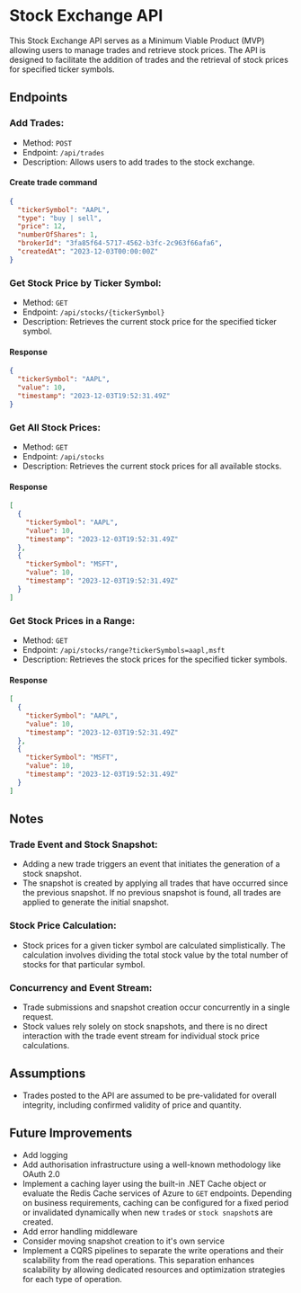 # Stock Exchange API

This Stock Exchange API serves as a Minimum Viable Product (MVP) allowing users to manage trades and retrieve stock prices. The API is designed to facilitate the addition of trades and the retrieval of stock prices for specified ticker symbols.

## Endpoints

### Add Trades:

- Method: `POST`
- Endpoint: `/api/trades`
- Description: Allows users to add trades to the stock exchange.

#### Create trade command

```json
{
  "tickerSymbol": "AAPL",
  "type": "buy | sell",
  "price": 12,
  "numberOfShares": 1,
  "brokerId": "3fa85f64-5717-4562-b3fc-2c963f66afa6",
  "createdAt": "2023-12-03T00:00:00Z"
}
```

### Get Stock Price by Ticker Symbol:

- Method: `GET`
- Endpoint: `/api/stocks/{tickerSymbol}`
- Description: Retrieves the current stock price for the specified ticker symbol.

#### Response

```json
{
  "tickerSymbol": "AAPL",
  "value": 10,
  "timestamp": "2023-12-03T19:52:31.49Z"
}
```

### Get All Stock Prices:

- Method: `GET`
- Endpoint: `/api/stocks`
- Description: Retrieves the current stock prices for all available stocks.

#### Response

```json
[
  {
    "tickerSymbol": "AAPL",
    "value": 10,
    "timestamp": "2023-12-03T19:52:31.49Z"
  },
  {
    "tickerSymbol": "MSFT",
    "value": 10,
    "timestamp": "2023-12-03T19:52:31.49Z"
  }
]
```

### Get Stock Prices in a Range:

- Method: `GET`
- Endpoint: `/api/stocks/range?tickerSymbols=aapl,msft`
- Description: Retrieves the stock prices for the specified ticker symbols.

#### Response

```json
[
  {
    "tickerSymbol": "AAPL",
    "value": 10,
    "timestamp": "2023-12-03T19:52:31.49Z"
  },
  {
    "tickerSymbol": "MSFT",
    "value": 10,
    "timestamp": "2023-12-03T19:52:31.49Z"
  }
]
```

## Notes

### Trade Event and Stock Snapshot:

- Adding a new trade triggers an event that initiates the generation of a stock snapshot.
- The snapshot is created by applying all trades that have occurred since the previous snapshot. If no previous snapshot is found, all trades are applied to generate the initial snapshot.

### Stock Price Calculation:

- Stock prices for a given ticker symbol are calculated simplistically. The calculation involves dividing the total stock value by the total number of stocks for that particular symbol.

### Concurrency and Event Stream:

- Trade submissions and snapshot creation occur concurrently in a single request.
- Stock values rely solely on stock snapshots, and there is no direct interaction with the trade event stream for individual stock price calculations.

## Assumptions

- Trades posted to the API are assumed to be pre-validated for overall integrity, including confirmed validity of price and quantity.

## Future Improvements

- Add logging
- Add authorisation infrastructure using a well-known methodology like OAuth 2.0
- Implement a caching layer using the built-in .NET Cache object or evaluate the Redis Cache services of Azure to `GET` endpoints. Depending on business requirements, caching can be configured for a fixed period or invalidated dynamically when new `trade`s or `stock snapshot`s are created.
- Add error handling middleware
- Consider moving snapshot creation to it's own service
- Implement a CQRS pipelines to separate the write operations and their scalability from the read operations. This separation enhances scalability by allowing dedicated resources and optimization strategies for each type of operation.
